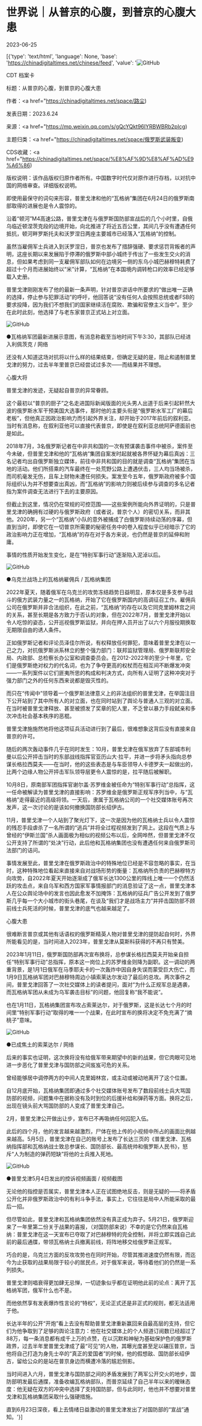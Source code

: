 # 世界说｜从普京的心腹，到普京的心腹大患

2023-06-25

[{'type': 'text/html', 'language': None, 'base': 'https://chinadigitaltimes.net/chinese/feed', 'value': '![GitHub](https://chinadigitaltimes.net/chinese/files/2023/06/post-697510-64976c21a00b5.png)



CDT 档案卡

标题：从普京的心腹，到普京的心腹大患

作者：<a href="https://chinadigitaltimes.net/space/路尘)

发表日期：2023.6.24

来源：<a href="https://mp.weixin.qq.com/s/gQcYQkt96IYRBWBRb2pIcg)

主题归类：<a href="https://chinadigitaltimes.net/space/俄罗斯武装叛变)

CDS收藏：<a href="https://chinadigitaltimes.net/space/%E8%AF%9D%E8%AF%AD%E9%A6%86)

版权说明：该作品版权归原作者所有。中国数字时代仅对原作进行存档，以对抗中国的网络审查。详细版权说明。





即使用最保守的词句来形容，普里戈津和他的“瓦格纳”集团在6月24日的俄罗斯南部取得的进展也是令人震惊的。

沿着“顿河”M4高速公路，普里戈津在与俄罗斯国防部宣战后的几个小时里，自俄乌临近顿涅茨克段的边境开始，向北推进了将近五百公里，其间几乎没有遭遇任何抵抗，顿河畔罗斯托夫和沃罗涅日两座主要城市已经落入“瓦格纳”的控制。

虽然当雇佣军士兵进入到沃罗涅日，普京也发布了措辞强硬、要求惩罚背叛者的声明，这座长期以来发展陷于停滞的俄罗斯中部小城终于传出了一些发生交火的消息，但如果考虑到同一支雇佣军部队如何在边境另一侧的东乌小城巴赫穆特耗费了超过十个月而进展始终以“米”计算，“瓦格纳”在本国境内调转枪口的效率已经足够载入史册。

普里戈津刚刚发布了他的最新一条声明，针对普京讲话中所要求的“做出唯一正确的选择，停止参与犯罪活动”的呼吁，他回答说“没有任何人会按照总统或者FSB的要求投降，因为我们不想我们的国家继续活在腐败、欺骗和官僚主义当中”。至少在此时此刻，他选择了与老东家普京正式站上对立面。

![GitHub](https://chinadigitaltimes.net/chinese/files/2023/06/post-697510-64976c21bb2a9.png)

●瓦格纳军团最新进展示意图，有消息称截至当地时间下午3:30，其部队已经进入利佩茨克 / 网络

还没有人知道这场对抗将以什么样的结果结束，但确定无疑的是，阻止和遏制普里戈津的努力，过去半年里普京已经尝试过多次——而结果并不理想。

心腹大将

普里戈津的发迹，无疑起自普京的异常眷顾。

这个最初以“普京的厨子”之名走进国际新闻版面的光头男人出道于后来引起轩然大波的俄罗斯水军干预美国大选事件，那时他的主要头衔是“俄罗斯水军工厂的幕后老板”，但他真正因政治影响力而引起外界关注，却开始于2017年前后的叙利亚。当时有消息称，在叙利亚他可以直接代表普京，即使是在叙利亚总统阿萨德面前也是如此。

2018年7月，3名俄罗斯记者在中非共和国的一次有预谋袭击事件中被杀，案件至今未破，但普里戈津和他的“瓦格纳”集团自案发时起就被各界怀疑为幕后真凶：三名记者均出自俄罗斯独立媒体，前往中非共和国的目的就是调查“瓦格纳”集团在当地的活动。他们所搭乘的汽车最终在一处荒野公路上遭遇伏击，三人均当场被杀，而司机毫发无伤，且车上财物未遭任何损失。案发至今五年，俄罗斯政府被多个国际组织认为并不想要查出真凶，而“瓦格纳”的影响力则被后续参与调查的多名记者指为案件调查无法进行下去的主要原因。

但截止到这里，情况仍在常规的可控范围——这些案例所能向外界证明的，只是普里戈津的确拥有过硬的与俄罗斯政府（或者说，普京个人）的密切关系，而非其他。2020年，另一个“瓦格纳”小队的意外被捕成了白俄罗斯持续动荡的序幕，但直到当时，即使它在一切普京所需要的秘密任务中的卷入程度似乎已经暗示了它的政治影响力正在增加，“瓦格纳”的存在对于各方来说，也仍然是普京的延伸和附庸。

事情的性质开始发生变化，是在“特别军事行动”逐渐陷入泥淖以后。

![GitHub](https://chinadigitaltimes.net/chinese/files/2023/06/post-697510-64976c21d3251.png)

●乌克兰战场上的瓦格纳雇佣兵 / 瓦格纳集团

2022年夏天，随着俄军在乌克兰的攻势冻结趋势日益明显，原本仅是多支参与战斗的俄方武装力量之一的瓦格纳，开始了它在俄罗斯国内的高调征召工作。雇佣兵公司在俄罗斯并非合法组织，在此之前，“瓦格纳”的存在以及它同克里姆林宫之间的关系，甚至长期是各方致力于否认的对象，但在2022年7月，普里戈津开始以令人吃惊的姿态，公开巡视俄罗斯监狱，并向在押人员开出了以六个月服役期换取无期限自由的诱人条件。

正如俄罗斯记者和评论员泽佳尔所说，有权释放任何罪犯，意味着普里戈津在以一己之力，对抗俄罗斯派系林立的整个强力部门：联邦监狱管理局、俄罗斯联邦安全局、内政部、总检察长办公室和调查委员会。在2012-2022年的至少十年里，它们是俄罗斯绝对权力的代名词，也为了争夺更高的权杖而在相互间不断爆发冲突——一系列案件以它们匪夷所思的构成和判决方式，向所有人证明了这种冲突对于强力部门之外的任何东西来说都是毁灭性的。

而只在“传闻中”领导着一个俄罗斯法律意义上的非法组织的普里戈津，在举国注目下公开站到了其中所有人的对立面，也在同时站到了舆论与普通人三观的对立面。在当时被普里戈津释放、甚至被颁发了奖章的犯人里，不乏曾以暴力手段弑亲和多次冲击社会基本秩序的恶棍。

普里戈津施施然地将他这项征兵活动进行到了最后，很难想象这背后没有直接来自普京的许可。

随后的两次轰动事件几乎在同时发生：10月，普里戈津在俄军放弃了东部城市利曼以后公开抨击当时的东部战线指挥官亚历山大·拉平，并进一步将矛头指向总参谋长格拉西莫夫——在当时，他的这些表态是与车臣领导人卡德罗夫一起做出的，比两个边缘人物公开抨击军队领导层更令人震惊的是，拉平随后被解职。

10月8日，原南部军团指挥官谢尔盖·苏罗维金被任命为“特别军事行动”总指挥，这一任命被解读为普里戈津的直接影响：苏罗维金是俄罗斯正规军序列当中，与“瓦格纳”走得最近的高级将领。一天后，隶属于瓦格纳公司的一个社交媒体账号再次发声，这一次讨论的是该如何撤换国防部长绍伊古。

11月，普里戈津一个人站到了聚光灯下，这一次是因为他的瓦格纳士兵以令人震惊的残忍手段虐杀了一名所谓的“逃兵”并将全过程视频发到了网上。这段在气质上与曾经的“伊斯兰国”杀人画面极为相似的视频公布以后，全网哗然，但普里戈津不仅公开支持了所谓的“处决”行动，此后他和瓦格纳集团也没有遭遇任何来自俄罗斯司法部门的诘问。

事情发展至此，普里戈津在俄罗斯政治中的特殊地位已经是不容忽略的事实，在当时，这种特殊地位看起来直接来自对战场形势的衡量：瓦格纳所负责的巴赫穆特方向攻势，自2022年夏天开始逐渐成了俄军长达1300公里的阵线上唯一一个仍然活跃的攻击点，来自乌军和西方国家军事情报部门的消息验证了这一点，普里戈津本人在公众舆论场中的发言也因此愈发不加掩饰：瓦格纳的征兵广告公开发到了俄罗斯几乎每一个大小城市的街头巷尾，在谈及“我们才是战场主力”并抨击国防部不顾前线士兵死活的时候，普里戈津的底气也越来越足了。

心腹大患

很难断言普京或其他有话语权的俄罗斯精英人物对普里戈津的提防起自何时，外界所能看见的是，当时间进入2023年，普里戈津从莫斯科获得的不再只有赞美。

2023年1月11日，俄罗斯国防部再次宣布换将，总参谋长格拉西莫夫开始亲自担任“特别军事行动”总指挥，原本这一岗位上的苏罗维金则降为副职。这一调动的两重背景，是1月1日俄军在马季耶夫卡的一次轰炸中因自身失误而蒙受巨大伤亡，而1月9日瓦格纳军团对巴赫穆特周边小镇索莱达尔发动了最后的总攻。两次事件之间，普里戈津回答了一次社交媒体上的读者提问，面对“为什么正规军总是遇袭，而瓦格纳军团从未成为乌军袭击目标”的问题，他回复称“我不能说”。

也在1月11日，瓦格纳集团宣布攻占索莱达尔，对于俄罗斯，这是长达七个月的时间里“特别军事行动”取得的唯一一个战果，在此时宣布的换将决定不免充满了“摘桃子”意味。

![GitHub](https://chinadigitaltimes.net/chinese/files/2023/06/post-697510-64976c21e99a4.png)

●已成焦土的索莱达尔 / 网络

后来的事实也证明，这次换将没有给俄军带来期望中的新的战果，但它肉眼可见地进一步恶化了普里戈津与国防部之间岌岌可危的关系。

曾经能够居中调停两方的中间人克里姆林宫，或主动或被动地离开了这个位置。

自12月底开始，瓦格纳集团即通过多个社交媒体账号发布了数段前线士兵大骂国防部的视频，问题集中在据称没有及时到位的后援补给和弹药等方面。换将之后，出现在镜头前大骂国防部的人变成了普里戈津自己。

2月，普里戈津公开做出让步，宣布已不再吸纳任何囚犯入伍。

此后的四个月，他的发言越来越激烈，尸体在他上传的小视频中所占的画面比例越来越高。5月5日，普里戈津在自己的账号上发布了长达三页的《普里戈津、瓦格纳指挥部和瓦格纳战士致总参谋长、国防部长、最高统帅和俄罗斯人民书》，怒斥“人为制造的弹药短缺”将他的士兵推入死地。

![GitHub](https://chinadigitaltimes.net/chinese/files/2023/06/post-697510-64976c2205707.png)

●普里戈津5月4日发出的控诉视频画面 / 视频截图

无论他的指控是否属实，普里戈津本人正在试图绝地反击，则是无疑的——将矛盾公开化并非俄罗斯政治中的有利斗争手法，事实上，它往往是局中人所能采取的最后一招。

但尽管如此，普里戈津和瓦格纳集团依然没有真正成为弃子。5月21日，俄罗斯迎来了一年里第二份关于战果的喜报，（对国防部来说）不幸的是它仍然来自瓦格纳：普里戈津在这一天宣布已夺取了对巴赫穆特的完全控制，并将立即实践自己此前的最后通牒，带领瓦格纳士兵撤离前线，将阵地移交给俄罗斯正规军。

巧合的是，乌克兰方面的反攻攻势也在同时开始，尽管其推进速度仍然有限，而迄今为止获取的战果局限于较小的居民点，对于俄军来说，等待着他们的仍然是一系列损失。

普里戈津则唱衰得更加肆无忌惮，一切迹象似乎都在证明他此前的论点：离开了瓦格纳军团，俄军什么也不是。

而他依然享有发表爆炸性言论的“特权”，无论正式还是非正式的规则，都无法适用于他。

长达半年的公开“开炮”看上去没有帮助普里戈津重新赢回来自最高层的支持，但它们为他争取到了足够的舆论注意力：他在社交媒体上的个人频道订阅数已经超过了88万，每一条消息都有成千上万的点赞，在以沉默和神秘为基础保护色的俄罗斯政界，过去半年里普里戈津成了最“可见”的人物，其曝光度甚至足以碾压普京，当他将自己打造为身先士卒的“真正的爱国者”的时候，他的假想敌、国防部长绍伊古，留给公众的是站在普京身边而横遭冷落的尴尬侧影。

当时间进入六月，普里戈津与国防部之间的矛盾发展到了两军公开交火的地步，国防部明发最后通牒，准备收编瓦格纳部队，而普京延续了自己半年以来的暧昧态度：他无疑在双方的冲突中选择了支持国防部，但与此同时，他也并不想要对普里戈津和瓦格纳集团采取什么强硬措施。

直到6月23日深夜，看上去情绪日益激动的普里戈津发出了对国防部的“宣战”通知。'}]